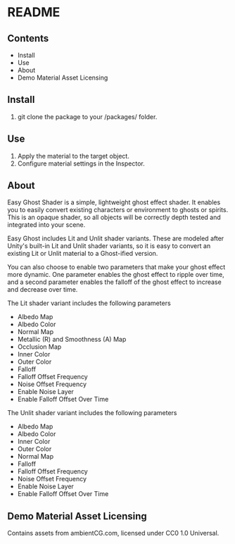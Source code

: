 # README

## Contents

- Install
- Use
- About
- Demo Material Asset Licensing

## Install

1. git clone the package to your /packages/ folder.

## Use

1. Apply the material to the target object.
2. Configure material settings in the Inspector.

## About

Easy Ghost Shader is a simple, lightweight ghost effect shader. It enables you to easily convert existing characters or environment to ghosts or spirits. This is an opaque shader, so all objects will be correctly depth tested and integrated into your scene.

Easy Ghost includes Lit and Unlit shader variants. These are modeled after Unity's built-in Lit and Unlit shader variants, so it is easy to convert an existing Lit or Unlit material to a Ghost-ified version.

You can also choose to enable two parameters that make your ghost effect more dynamic. One parameter enables the ghost effect to ripple over time, and a second parameter enables the falloff of the ghost effect to increase and decrease over time.

The Lit shader variant includes the following parameters

- Albedo Map
- Albedo Color
- Normal Map
- Metallic (R) and Smoothness (A) Map
- Occlusion Map
- Inner Color
- Outer Color
- Falloff
- Falloff Offset Frequency
- Noise Offset Frequency
- Enable Noise Layer
- Enable Falloff Offset Over Time

The Unlit shader variant includes the following parameters

- Albedo Map
- Albedo Color
- Inner Color
- Outer Color
- Normal Map
- Falloff
- Falloff Offset Frequency
- Noise Offset Frequency
- Enable Noise Layer
- Enable Falloff Offset Over Time

## Demo Material Asset Licensing

Contains assets from ambientCG.com, licensed under CC0 1.0 Universal.
